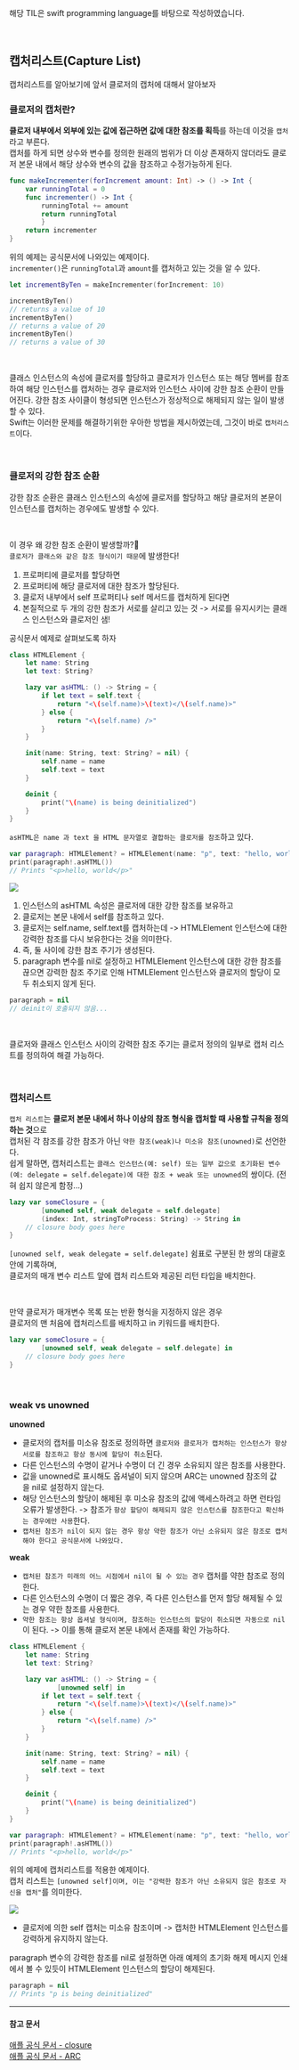해당 TIL은 swift programming language를 바탕으로 작성하였습니다.   

<br>

## 캡처리스트(Capture List)
캡처리스트를 알아보기에 앞서 클로저의 캡처에 대해서 알아보자

### 클로저의 캡처란?    
**클로저 내부에서 외부에 있는 값에 접근하면 값에 대한 참조를 획득**를 하는데 이것을 `캡처`라고 부른다.   
캡처를 하게 되면 상수와 변수를 정의한 원래의 범위가 더 이상 존재하지 않더라도 클로저 본문 내에서 해당 상수와 변수의 값을 참조하고 수정가능하게 된다.
``` swift
func makeIncrementer(forIncrement amount: Int) -> () -> Int {    
	var runningTotal = 0    
	func incrementer() -> Int {        
		runningTotal += amount        
		return runningTotal    
		}    
	return incrementer
}
```
위의 예제는 공식문서에 나와있는 예제이다.    
`incrementer()`은 `runningTotal`과 `amount`를 캡처하고 있는 것을 알 수 있다.
```swift
let incrementByTen = makeIncrementer(forIncrement: 10)

incrementByTen()
// returns a value of 10
incrementByTen()
// returns a value of 20
incrementByTen()
// returns a value of 30
```

<br>

클래스 인스턴스의 속성에 클로저를 할당하고 클로저가 인스턴스 또는 해당 멤버를 참조하여 해당 인스턴스를 캡처하는 경우 클로저와 인스턴스 사이에 강한 참조 순환이 만들어진다. 
강한 참조 사이클이 형성되면 인스턴스가 정상적으로 해제되지 않는 일이 발생할 수 있다.   
Swift는 이러한 문제를 해결하기위한 우아한 방법을 제시하였는데, 그것이 바로 `캡처리스트`이다.

<br>

### 클로저의 강한 참조 순환
강한 참조 순환은 클래스 인스턴스의 속성에 클로저를 할당하고 해당 클로저의 본문이 인스턴스를 캡처하는 경우에도 발생할 수 있다.   

<br>

이 경우 왜 강한 참조 순환이 발생할까?🤔   
`클로저가 클래스와 같은 참조 형식이기 때문`에 발생한다!   
1. 프로퍼티에 클로저를 할당하면
2. 프로퍼티에 해당 클로저에 대한 참조가 할당된다.
3. 클로저 내부에서 self 프로퍼티나 self 메서드를 캡처하게 된다면
4. 본질적으로 두 개의 강한 참조가 서로를 살리고 있는 것 -> 서로를 유지시키는 클래스 인스턴스와 클로저인 샘!    

공식문서 예제로 살펴보도록 하자
```swift
class HTMLElement {
    let name: String
    let text: String?

    lazy var asHTML: () -> String = {
        if let text = self.text {
            return "<\(self.name)>\(text)</\(self.name)>"
        } else {
            return "<\(self.name) />"
        }
    }

    init(name: String, text: String? = nil) {
        self.name = name
        self.text = text
    }

    deinit {
        print("\(name) is being deinitialized")
    }
}
```
`asHTML은 name 과 text 을 HTML 문자열로 결합하는 클로저를 참조`하고 있다.   
```swift
var paragraph: HTMLElement? = HTMLElement(name: "p", text: "hello, world")
print(paragraph!.asHTML())
// Prints "<p>hello, world</p>"
```

![](https://docs.swift.org/swift-book/images/closureReferenceCycle01@2x.png)   
1. 인스턴스의 asHTML 속성은 클로저에 대한 강한 참조를 보유하고
2. 클로저는 본문 내에서 self를 참조하고 있다.
3. 클로저는 self.name, self.text를 캡처하는데 -> HTMLElement 인스턴스에 대한 강력한 참조를 다시 보유한다는 것을 의미한다.
4. 즉, 둘 사이에 강한 참조 주기가 생성된다.
5. paragraph 변수를 nil로 설정하고 HTMLElement 인스턴스에 대한 강한 참조를 끊으면 강력한 참조 주기로 인해 HTMLElement 인스턴스와 클로저의 할당이 모두 취소되지 않게 된다.

```swift
paragraph = nil
// deinit이 호출되지 않음...
```

<br>

클로저와 클래스 인스턴스 사이의 강력한 참조 주기는 클로저 정의의 일부로 캡처 리스트를 정의하여 해결 가능하다. 

<br>

### 캡처리스트
`캡처 리스트`는 **클로저 본문 내에서 하나 이상의 참조 형식을 캡처할 때 사용할 규칙을 정의하는 것**으로   
캡처된 각 참조를 강한 참조가 아닌 `약한 참조(weak)나 미소유 참조(unowned)`로 선언한다.    
쉽게 말하면, 캡처리스트는 `클래스 인스턴스(예: self) 또는 일부 값으로 초기화된 변수(예: delegate = self.delegate)에 대한 참조 + weak 또는 unowned`의 쌍이다. (전혀 쉽지 않은게 함정...)
```swift
lazy var someClosure = {
        [unowned self, weak delegate = self.delegate]
        (index: Int, stringToProcess: String) -> String in
    // closure body goes here
}
```
`[unowned self, weak delegate = self.delegate]` 쉼표로 구분된 한 쌍의 대괄호 안에 기록하며,   
클로저의 매개 변수 리스트 앞에 캡처 리스트와 제공된 리턴 타입을 배치한다.   

<br>

만약 클로저가 매개변수 목록 또는 반환 형식을 지정하지 않은 경우   
클로저의 맨 처음에 캡처리스트를 배치하고 in 키워드를 배치한다.
``` swift
lazy var someClosure = {
        [unowned self, weak delegate = self.delegate] in
    // closure body goes here
}
```
<br>

### weak vs unowned
**unowned**   
- 클로저의 캡처를 미소유 참조로 정의하면 `클로저와 클로저가 캡처하는 인스턴스가 항상 서로를 참조하고 항상 동시에 할당이 취소`된다.
- 다른 인스턴스의 수명이 같거나 수명이 더 긴 경우 소유되지 않은 참조를 사용한다.
- 값을 unowned로 표시해도 옵셔널이 되지 않으며 ARC는 unowned 참조의 값을 nil로 설정하지 않는다.
- 해당 인스턴스의 할당이 해제된 후 미소유 참조의 값에 액세스하려고 하면 런타임 오류가 발생한다. -> 참조가 `항상 할당이 해제되지 않은 인스턴스를 참조한다고 확신하는 경우에만 사용`한다.
- `캡처된 참조가 nil이 되지 않는 경우 항상 약한 참조가 아닌 소유되지 않은 참조로 캡처해야 한다고 공식문서에 나와있다.`

**weak**   
- `캡처된 참조가 미래의 어느 시점에서 nil이 될 수 있는 경우` 캡처를 약한 참조로 정의한다.
- 다른 인스턴스의 수명이 더 짧은 경우, 즉 다른 인스턴스를 먼저 할당 해제될 수 있는 경우 약한 참조를 사용한다.   
- `약한 참조는 항상 옵셔널 형식이며, 참조하는 인스턴스의 할당이 취소되면 자동으로 nil`이 된다. -> 이를 통해 클로저 본문 내에서 존재를 확인 가능하다.

```swift
class HTMLElement {
    let name: String
    let text: String?

    lazy var asHTML: () -> String = {
            [unowned self] in
        if let text = self.text {
            return "<\(self.name)>\(text)</\(self.name)>"
        } else {
            return "<\(self.name) />"
        }
    }

    init(name: String, text: String? = nil) {
        self.name = name
        self.text = text
    }

    deinit {
        print("\(name) is being deinitialized")
    }
}

var paragraph: HTMLElement? = HTMLElement(name: "p", text: "hello, world")
print(paragraph!.asHTML())
// Prints "<p>hello, world</p>"
```
위의 예제에 캡처리스트를 적용한 예제이다.   
캡처 리스트는 `[unowned self]이며, 이는 "강력한 참조가 아닌 소유되지 않은 참조로 자신을 캡처"`를 의미한다.   

![](https://docs.swift.org/swift-book/images/closureReferenceCycle02@2x.png)
- 클로저에 의한 self 캡처는 미소유 참조이며 -> 캡처한 HTMLElement 인스턴스를 강력하게 유지하지 않는다.

paragraph 변수의 강력한 참조를 nil로 설정하면 아래 예제의 초기화 해제 메시지 인쇄에서 볼 수 있듯이 HTMLElement 인스턴스의 할당이 해제된다.
```swift
paragraph = nil
// Prints "p is being deinitialized"
```

---
#### 참고 문서
[애플 공식 문서 - closure](https://docs.swift.org/swift-book/documentation/the-swift-programming-language/closures/#Capturing-Values)   
[애플 공식 문서 - ARC](https://docs.swift.org/swift-book/documentation/the-swift-programming-language/automaticreferencecounting/#Strong-Reference-Cycles-for-Closures)   
